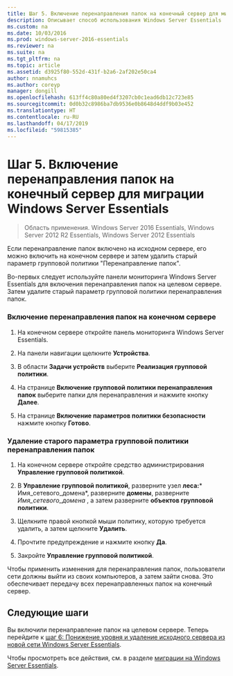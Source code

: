 ```yaml
---
title: Шаг 5. Включение перенаправления папок на конечный сервер для миграции Windows Server Essentials
description: Описывает способ использования Windows Server Essentials
ms.custom: na
ms.date: 10/03/2016
ms.prod: windows-server-2016-essentials
ms.reviewer: na
ms.suite: na
ms.tgt_pltfrm: na
ms.topic: article
ms.assetid: d3925f80-552d-431f-b2a6-2af202e50ca4
author: nnamuhcs
ms.author: coreyp
manager: dongill
ms.openlocfilehash: 613ff4c80a80ed4f3207cb0c1ead6db12c723e85
ms.sourcegitcommit: 0d0b32c8986ba7db9536e0b8648d4ddf9b03e452
ms.translationtype: HT
ms.contentlocale: ru-RU
ms.lasthandoff: 04/17/2019
ms.locfileid: "59815385"
---
```

# <a name="step-5-enable-folder-redirection-on-the-destination-server-for-windows-server-essentials-migration"></a>Шаг 5. Включение перенаправления папок на конечный сервер для миграции Windows Server Essentials

>Область применения. Windows Server 2016 Essentials, Windows Server 2012 R2 Essentials, Windows Server 2012 Essentials

Если перенаправление папок включено на исходном сервере, его можно включить на конечном сервере и затем удалить старый параметр групповой политики "Перенаправление папок".  
  
 Во-первых следует используйте панели мониторинга Windows Server Essentials для включения перенаправления папок на целевом сервере. Затем удалите старый параметр групповой политики перенаправления папок.  
  
### <a name="to-enable-folder-redirection-on-the-destination-server"></a>Включение перенаправления папок на конечном сервере  
  
1.  На конечном сервере откройте панель мониторинга Windows Server Essentials.  
  
2.  На панели навигации щелкните **Устройства**.  
  
3.  В области **Задачи устройств** выберите **Реализация групповой политики**.  
  
4.  На странице **Включение групповой политики перенаправления папок** выберите папки для перенаправления и нажмите кнопку **Далее**.  
  
5.  На странице **Включение параметров политики безопасности** нажмите кнопку **Готово**.  
  
### <a name="to-delete-the-old-folder-redirection-group-policy-setting"></a>Удаление старого параметра групповой политики перенаправления папок  
  
1.  На конечном сервере откройте средство администрирования **Управление групповой политикой**.  
  
2.  В **Управление групповой политикой**, разверните узел **леса:*** Имя_сетевого_домена*, разверните **домены**, разверните *Имя_сетевого_домена* , а затем разверните **объектов групповой политики**.  
  
3.  Щелкните правой кнопкой мыши политику, которую требуется удалить, а затем щелкните **Удалить**.  
  
4.  Прочтите предупреждение и нажмите кнопку **Да**.  
  
5.  Закройте **Управление групповой политикой**.  
  
 Чтобы применить изменения для перенаправления папок, пользователи сети должны выйти из своих компьютеров, а затем зайти снова. Это обеспечивает передачу всех перенаправленных папок на конечный сервер.  
  
## <a name="next-steps"></a>Следующие шаги  
 Вы включили перенаправление папок на целевом сервере. Теперь перейдите к [шаг 6: Понижение уровня и удаление исходного сервера из новой сети Windows Server Essentials](Step-6--Demote-and-remove-the-Source-Server-from-the-new-Windows-Server-Essentials-network.md).  
  

Чтобы просмотреть все действия, см. в разделе [миграции на Windows Server Essentials](Migrate-from-Previous-Versions-to-Windows-Server-Essentials-or-Windows-Server-Essentials-Experience.md).

